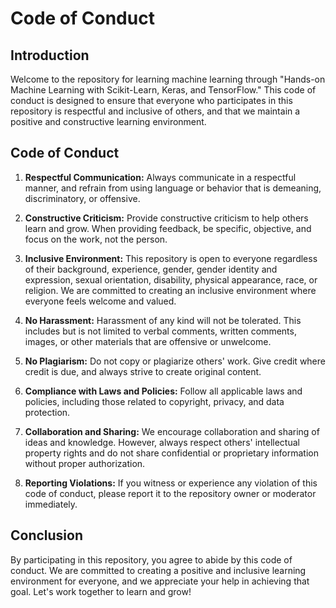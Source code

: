 # Code of Conduct

## Introduction

Welcome to the repository for learning machine learning through "Hands-on Machine Learning with Scikit-Learn, Keras, and TensorFlow." This code of conduct is designed to ensure that everyone who participates in this repository is respectful and inclusive of others, and that we maintain a positive and constructive learning environment.

## Code of Conduct

1. **Respectful Communication:** Always communicate in a respectful manner, and refrain from using language or behavior that is demeaning, discriminatory, or offensive.

2. **Constructive Criticism:** Provide constructive criticism to help others learn and grow. When providing feedback, be specific, objective, and focus on the work, not the person.

3. **Inclusive Environment:** This repository is open to everyone regardless of their background, experience, gender, gender identity and expression, sexual orientation, disability, physical appearance, race, or religion. We are committed to creating an inclusive environment where everyone feels welcome and valued.

4. **No Harassment:** Harassment of any kind will not be tolerated. This includes but is not limited to verbal comments, written comments, images, or other materials that are offensive or unwelcome.

5. **No Plagiarism:** Do not copy or plagiarize others' work. Give credit where credit is due, and always strive to create original content.

6. **Compliance with Laws and Policies:** Follow all applicable laws and policies, including those related to copyright, privacy, and data protection.

7. **Collaboration and Sharing:** We encourage collaboration and sharing of ideas and knowledge. However, always respect others' intellectual property rights and do not share confidential or proprietary information without proper authorization.

8. **Reporting Violations:** If you witness or experience any violation of this code of conduct, please report it to the repository owner or moderator immediately.

## Conclusion

By participating in this repository, you agree to abide by this code of conduct. We are committed to creating a positive and inclusive learning environment for everyone, and we appreciate your help in achieving that goal. Let's work together to learn and grow!